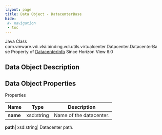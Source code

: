 ```yaml
---
layout: page
title: Data Object - DatacenterBase
hide:
 #- navigation
 - toc
---
```






Java Class
    com.vmware.vdi.vlsi.binding.vdi.utils.virtualcenter.Datacenter.DatacenterBase
Property of
     [DatacenterInfo](vdi.utils.virtualcenter.Datacenter.DatacenterInfo.md#field_detail)
Since 
    Horizon View 6.0

## Data Object Description 

## Data Object Properties

Properties

Name |  Type |  Description   
---|---|---  
**name**|  xsd:string|  Name of the datacenter.   
  
**path**|  xsd:string|  Datacenter path.   
  
  

  

